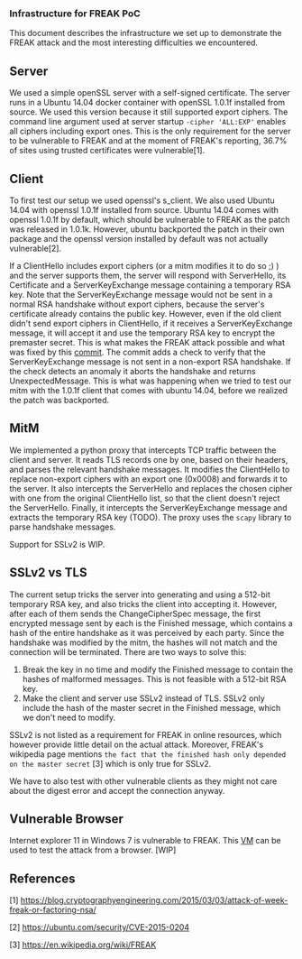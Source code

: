 ### Infrastructure for FREAK PoC

This document describes the infrastructure we set up to demonstrate the FREAK attack and the most interesting difficulties we encountered.

## Server

We used a simple openSSL server with a self-signed certificate. The server runs in a Ubuntu 14.04 docker container with openSSL 1.0.1f installed from source. We used this version because it still supported export ciphers. The command line argument used at server
startup `-cipher 'ALL:EXP'` enables all ciphers including export ones. This is the only requirement for the server to be vulnerable to FREAK and at the moment of FREAK's reporting, 36.7% of sites using trusted certificates were vulnerable[1].

## Client

To first test our setup we used openssl's s_client. We also used Ubuntu 14.04 with openssl 1.0.1f installed from source. Ubuntu 14.04 comes with openssl 1.0.1f by default, which should be vulnerable to FREAK as the patch was released in 1.0.1k. However, ubuntu
backported the patch in their own package and the openssl version installed by default was not actually vulnerable[2]. 

If a ClientHello includes export ciphers (or a mitm modifies it to do so ;) ) and the server supports them, the server will respond
with ServerHello, its Certificate and a ServerKeyExchange message containing a temporary RSA key. Note that the ServerKeyExchange message would not be sent in a normal RSA handshake without export ciphers, because the server's certificate already contains the public key. However, even if the old client didn't send export ciphers in ClientHello, if it receives a ServerKeyExchange message, it will accept it and use the temporary RSA key to encrypt the premaster secret. This is what makes the FREAK attack possible and what was fixed by this [commit](https://git.openssl.org/gitweb/?p=openssl.git;a=commit;h=5f0d4f7f6f1b8e3f4c3e2e6f4b5a5c6c3e2e6f4b).
The commit adds a check to verify that the ServerKeyExchange message is not sent in a non-export RSA handshake. If the check
detects an anomaly it aborts the handshake and returns UnexpectedMessage. This is what was happening when we tried to test our mitm
with the 1.0.1f client that comes with ubuntu 14.04, before we realized the patch was backported.

## MitM

We implemented a python proxy that intercepts TCP traffic between the client and server. It reads TLS records one by one, based
on their headers, and parses the relevant handshake messages. It modifies the ClientHello to replace non-export ciphers with an export one (0x0008) and forwards it to the server. It also intercepts the ServerHello and replaces the chosen cipher with one from the original ClientHello list, so that the client doesn't reject the ServerHello. Finally, it intercepts the ServerKeyExchange message and extracts the temporary RSA key (TODO). The proxy uses the `scapy` library to parse handshake messages. 

Support for SSLv2 is WIP.

## SSLv2 vs TLS

The current setup tricks the server into generating and using a 512-bit temporary RSA key, and also tricks the client into accepting it. However, after each of them sends the ChangeCipherSpec message, the first encrypted message sent by each is the Finished message, which contains a hash of the entire handshake as it was perceived by each party. Since the handshake was modified by the mitm, the hashes will not match and the connection will be terminated. There are two ways to solve this:
1. Break the key in no time and modify the Finished message to contain the hashes of malformed messages. This is not feasible with a 512-bit RSA key.
2. Make the client and server use SSLv2 instead of TLS. SSLv2 only include the hash of the master secret in the Finished message,
which we don't need to modify.

SSLv2 is not listed as a requirement for FREAK in online resources, which however provide little detail on the actual attack. Moreover, FREAK's wikipedia page mentions `the fact that the finished hash only depended on the master secret` [3] which is only
true for SSLv2.

We have to also test with other vulnerable clients as they might not care about the digest error and accept the connection anyway.

## Vulnerable Browser

Internet explorer 11 in Windows 7 is vulnerable to FREAK. This [VM](https://archive.org/download/modern.ie-vm/IE11.Win7.VirtualBox.zip) can be used to test the attack from a browser. [WIP]

## References

[1] https://blog.cryptographyengineering.com/2015/03/03/attack-of-week-freak-or-factoring-nsa/

[2] https://ubuntu.com/security/CVE-2015-0204

[3] https://en.wikipedia.org/wiki/FREAK